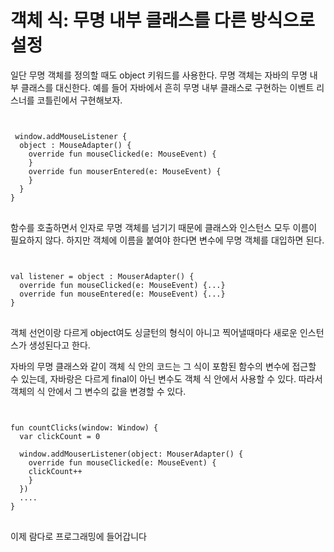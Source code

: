 # 객체 식: 무명 내부 클래스를 다른 방식으로 설정
일단 무명 객체를 정의할 때도 object 키워드를 사용한다. 무명 객체는 자바의 무명 내부 클래스를 대신한다. 예를 들어 자바에서 흔히 무명 내부 클래스로 구현하는 이벤트 리스너를 코틀린에서 구현해보자.

<code>
<pre>
 window.addMouseListener {
  object : MouseAdapter() {
    override fun mouseClicked(e: MouseEvent) {
    }
    override fun mouserEntered(e: MouseEvent) {
    }
  } 
}
</code>
</pre>

함수를 호출하면서 인자로 무명 객체를 넘기기 때문에 클래스와 인스턴스 모두 이름이 필요하지 않다. 하지만 객체에 이름을 붙여야 한다면 변수에 무명 객체를 대입하면 된다.

<code>
<pre>
val listener = object : MouserAdapter() {
  override fun mouseClicked(e: MouseEvent) {...}
  override fun mouseEntered(e: MouseEvent) {...}  
}
</code>
</pre>

객체 선언이랑 다르게 object여도 싱글턴의 형식이 아니고 찍어낼때마다 새로운 인스턴스가 생성된다고 한다.

자바의 무명 클래스와 같이 객체 식 안의 코드는 그 식이 포함된 함수의 변수에 접근할 수 있는데, 자바랑은 다르게 final이 아닌 변수도 객체 식 안에서 사용할 수 있다. 따라서 객체의 식 안에서 그 변수의 값을 변경할 수 있다.
<code>
<pre>
fun countClicks(window: Window) {
  var clickCount = 0
  
  window.addMouserListener(object: MouserAdapter() {
    override fun mouseClicked(e: MouseEvent) {
    clickCount++
    }
  })
  ....
}
</code>
</pre>

이제 람다로 프로그래밍에 들어갑니다
